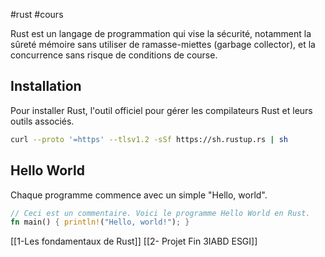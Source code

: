 #rust #cours

Rust est un langage de programmation qui vise la sécurité, notamment la sûreté mémoire sans utiliser de ramasse-miettes (garbage collector), et la concurrence sans risque de conditions de course.

## Installation

Pour installer Rust, l'outil officiel pour gérer les compilateurs Rust et leurs outils associés.

```bash
curl --proto '=https' --tlsv1.2 -sSf https://sh.rustup.rs | sh
```

## Hello World

Chaque programme commence avec un simple "Hello, world". 


```rust
// Ceci est un commentaire. Voici le programme Hello World en Rust.
fn main() { println!("Hello, world!"); }
```

[[1-Les fondamentaux de Rust]]
[[2- Projet Fin 3IABD ESGI]]